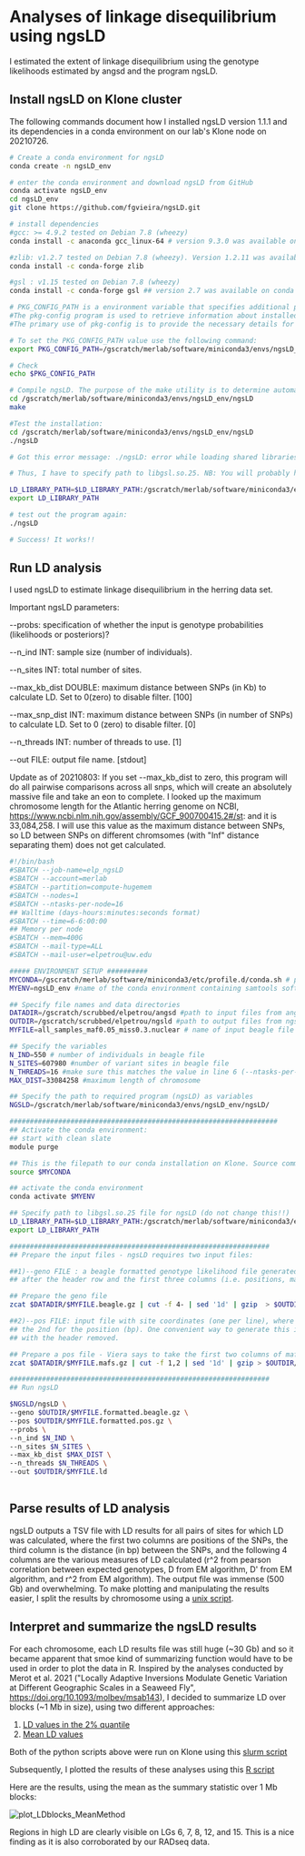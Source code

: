 # Analyses of linkage disequilibrium using ngsLD

I estimated the extent of linkage disequilibrium  using the genotype likelihoods estimated by angsd and the program ngsLD.

## Install ngsLD on Klone cluster
The following commands document how I installed ngsLD version 1.1.1 and its dependencies in a conda environment on our lab's Klone node on 20210726. 

``` bash
# Create a conda environment for ngsLD
conda create -n ngsLD_env

# enter the conda environment and download ngsLD from GitHub
conda activate ngsLD_env
cd ngsLD_env
git clone https://github.com/fgvieira/ngsLD.git

# install dependencies
#gcc: >= 4.9.2 tested on Debian 7.8 (wheezy)
conda install -c anaconda gcc_linux-64 # version 9.3.0 was available on conda and that is what I installed

#zlib: v1.2.7 tested on Debian 7.8 (wheezy). Version 1.2.11 was available on conda and that is what I installed
conda install -c conda-forge zlib

#gsl : v1.15 tested on Debian 7.8 (wheezy)
conda install -c conda-forge gsl ## version 2.7 was available on conda and that is what I installed

# PKG_CONFIG_PATH is a environment variable that specifies additional paths in which pkg-config will search for its .pc files.
#The pkg-config program is used to retrieve information about installed libraries in the system. 
#The primary use of pkg-config is to provide the necessary details for compiling and linking a program to a library

# To set the PKG_CONFIG_PATH value use the following command:
export PKG_CONFIG_PATH=/gscratch/merlab/software/miniconda3/envs/ngsLD_env/lib/pkgconfig

# Check
echo $PKG_CONFIG_PATH

# Compile ngsLD. The purpose of the make utility is to determine automatically which pieces of a large program need to be recompiled, and issue the commands to recompile them.
cd /gscratch/merlab/software/miniconda3/envs/ngsLD_env/ngsLD
make 

#Test the installation:
cd /gscratch/merlab/software/miniconda3/envs/ngsLD_env/ngsLD
./ngsLD

# Got this error message: ./ngsLD: error while loading shared libraries: libgsl.so.25: cannot open shared object file: No such file or directory

# Thus, I have to specify path to libgsl.so.25. NB: You will probably have to include this in all of the future scripts running ngsLD.

LD_LIBRARY_PATH=$LD_LIBRARY_PATH:/gscratch/merlab/software/miniconda3/envs/ngsLD_env/lib 
export LD_LIBRARY_PATH

# test out the program again:
./ngsLD

# Success! It works!!
```

## Run LD analysis
I used ngsLD to estimate linkage disequilibrium in the herring data set. 

Important ngsLD parameters:

  --probs: specification of whether the input is genotype probabilities (likelihoods or posteriors)?
  
  --n_ind INT: sample size (number of individuals).
  
  --n_sites INT: total number of sites.
  
  --max_kb_dist DOUBLE: maximum distance between SNPs (in Kb) to calculate LD. Set to 0(zero) to disable filter. [100]
  
  --max_snp_dist INT: maximum distance between SNPs (in number of SNPs) to calculate LD. Set to 0 (zero) to disable filter. [0]
  
  --n_threads INT: number of threads to use. [1]
  
  --out FILE: output file name. [stdout]

Update as of 20210803: If you set --max_kb_dist to zero, this program will do all pairwise comparisons across all snps, which will create an absolutely massive file and take an eon to complete. I looked up the maximum chromosome length for the Atlantic herring genome on NCBI, https://www.ncbi.nlm.nih.gov/assembly/GCF_900700415.2#/st: and it is 33,084,258. I will use this value as the maximum distance between SNPs, so LD between SNPs on different chromsomes (with "Inf" distance separating them) does not get calculated.

``` bash
#!/bin/bash
#SBATCH --job-name=elp_ngsLD
#SBATCH --account=merlab
#SBATCH --partition=compute-hugemem
#SBATCH --nodes=1
#SBATCH --ntasks-per-node=16
## Walltime (days-hours:minutes:seconds format)
#SBATCH --time=6-6:00:00
## Memory per node
#SBATCH --mem=400G
#SBATCH --mail-type=ALL
#SBATCH --mail-user=elpetrou@uw.edu

##### ENVIRONMENT SETUP ##########
MYCONDA=/gscratch/merlab/software/miniconda3/etc/profile.d/conda.sh # path to conda installation on our Klone node. Do NOT change this.
MYENV=ngsLD_env #name of the conda environment containing samtools software. 

## Specify file names and data directories
DATADIR=/gscratch/scrubbed/elpetrou/angsd #path to input files from angsd
OUTDIR=/gscratch/scrubbed/elpetrou/ngsld #path to output files from ngsld
MYFILE=all_samples_maf0.05_miss0.3.nuclear # name of input beagle file created by angsd without the .beagle.gz extension

## Specify the variables
N_IND=550 # number of individuals in beagle file
N_SITES=607980 #number of variant sites in beagle file
N_THREADS=16 #make sure this matches the value in line 6 (--ntasks-per-node)
MAX_DIST=33084258 #maximum length of chromosome

## Specify the path to required program (ngsLD) as variables
NGSLD=/gscratch/merlab/software/miniconda3/envs/ngsLD_env/ngsLD/

##################################################################
## Activate the conda environment:
## start with clean slate
module purge

## This is the filepath to our conda installation on Klone. Source command will allow us to execute commands from a file in the current shell
source $MYCONDA

## activate the conda environment
conda activate $MYENV

## Specify path to libgsl.so.25 file for ngsLD (do not change this!!)
LD_LIBRARY_PATH=$LD_LIBRARY_PATH:/gscratch/merlab/software/miniconda3/envs/ngsLD_env/lib 
export LD_LIBRARY_PATH

################################################################
## Prepare the input files - ngsLD requires two input files:

##1)--geno FILE : a beagle formatted genotype likelihood file generated from ANGSD (-doGlf 2) can be inputted into ngsLD
## after the header row and the first three columns (i.e. positions, major allele, minor allele) are removed.

## Prepare the geno file
zcat $DATADIR/$MYFILE.beagle.gz | cut -f 4- | sed '1d' | gzip  > $OUTDIR/$MYFILE.formatted.beagle.gz

##2)--pos FILE: input file with site coordinates (one per line), where the 1st column stands for the chromosome/contig and 
## the 2nd for the position (bp). One convenient way to generate this is by selecting the first two columns of the mafs file outputted by ANGSD, 
## with the header removed. 

## Prepare a pos file - Viera says to take the first two columns of mafs file and remove header: https://github.com/fgvieira/ngsLD/issues/4. That should do it.
zcat $DATADIR/$MYFILE.mafs.gz | cut -f 1,2 | sed '1d' | gzip > $OUTDIR/$MYFILE.formatted.pos.gz

################################################################
## Run ngsLD

$NGSLD/ngsLD \
--geno $OUTDIR/$MYFILE.formatted.beagle.gz \
--pos $OUTDIR/$MYFILE.formatted.pos.gz \
--probs \
--n_ind $N_IND \
--n_sites $N_SITES \
--max_kb_dist $MAX_DIST \
--n_threads $N_THREADS \
--out $OUTDIR/$MYFILE.ld
 
```

## Parse results of LD analysis

ngsLD outputs a TSV file with LD results for all pairs of sites for which LD was calculated, where the first two columns are positions of the SNPs, the third column is the distance (in bp) between the SNPs, and the following 4 columns are the various measures of LD calculated (r^2 from pearson correlation between expected genotypes, D from EM algorithm, D' from EM algorithm, and r^2 from EM algorithm). The output file was immense (500 Gb) and overwhelming. To make plotting and manipulating the results easier, I split the results by chromosome using a [unix script](https://github.com/EleniLPetrou/herring_whole_genome_sequencing/blob/main/Scripts/ngsld_results_split_chroms.sh). 


## Interpret and summarize the ngsLD results
For each chromosome, each LD results file was still huge (~30 Gb) and so it became apparent that smoe kind of summarizing function would have to be used in order to plot the data in R. Inspired by the analyses conducted by Merot et al. 2021 ("Locally Adaptive Inversions Modulate Genetic Variation at Different Geographic Scales in a Seaweed Fly", https://doi.org/10.1093/molbev/msab143), I decided to summarize LD over blocks (~1 Mb in size), using two different approaches:
  
  1. [LD values in the 2% quantile](https://github.com/EleniLPetrou/herring_whole_genome_sequencing/blob/main/Scripts/ld_by_blocks_optimized_gzinput.py)
  2. [Mean LD values](https://github.com/EleniLPetrou/herring_whole_genome_sequencing/blob/main/Scripts/ld_by_blocks_mean_gzinput.py)

Both of the python scripts above were run on Klone using this [slurm script](https://github.com/EleniLPetrou/herring_whole_genome_sequencing/blob/main/Scripts/ld_by_blocks_sbatch.sh)

Subsequently, I plotted the results of these analyses using this [R script](https://github.com/EleniLPetrou/herring_whole_genome_sequencing/blob/main/Scripts/plot_LDblocks_MeanMethod_iterative.R)

Here are the results, using the mean as the summary statistic over 1 Mb blocks:

![plot_LDblocks_MeanMethod](https://github.com/EleniLPetrou/herring_whole_genome_sequencing/blob/main/Markdown/plots/plot_LDblocks_MeanMethod.png)

Regions in high LD are clearly visible on LGs 6, 7, 8, 12, and 15. This is a nice finding as it is also corroborated by our RADseq data.


